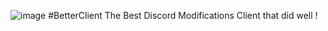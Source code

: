 ![image](https://github.com/FroOOOst/BetterClient/assets/131593142/867a3a0a-443a-4ae2-a7f9-3d433a2063a2)
#BetterClient
The Best Discord Modifications Client that did well !






